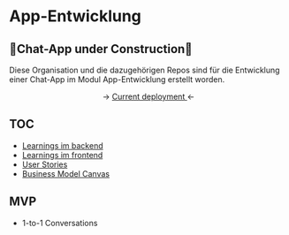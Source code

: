 # App-Entwicklung

## 🚧Chat-App under Construction🚧

Diese Organisation und die dazugehörigen Repos sind für die Entwicklung einer Chat-App im Modul App-Entwicklung erstellt worden.
  
  
<p align=center> 
-> <a href="https://frontend-lime-beta.vercel.app/#"> Current deployment </a> <- 
</p>

## TOC

- [Learnings im backend](https://github.com/App-Entwicklung/backend/blob/main/learnings.md)
- [Learnings im frontend](https://github.com/App-Entwicklung/frontend/blob/main/learnings.md)
- [User Stories](https://github.com/App-Entwicklung/frontend/blob/main/User%20Stories.md)
- [Business Model Canvas](https://miro.com/app/board/uXjVPYyceJ8=/)

## MVP

- 1-to-1 Conversations
